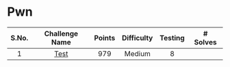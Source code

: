 # Pwn 

|S.No.| Challenge Name | Points | Difficulty |Testing| # Solves
|:---:|:--------------:|:------:|:----------:|:------:|:---------:|
|1| [Test](PackedException/)|979|Medium|8|